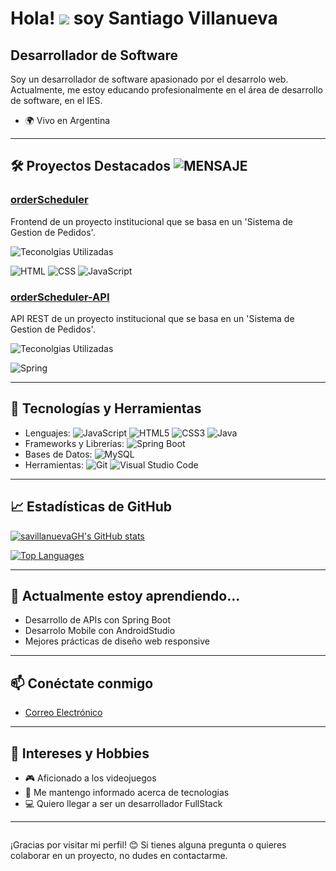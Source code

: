 
Hola! ![](https://user-images.githubusercontent.com/18350557/176309783-0785949b-9127-417c-8b55-ab5a4333674e.gif) soy Santiago Villanueva
===========================================================================================================================================

Desarrollador de Software
-------------------------

Soy un desarrollador de software apasionado por el desarrolo web. Actualmente, me estoy educando profesionalmente en el área de desarrollo de software, en el IES.

* 🌍  Vivo en Argentina

---

## 🛠 Proyectos Destacados ![MENSAJE](https://img.shields.io/badge/Propuestos_por_la_Institución_a_la_que_asisto-IES-darkred)
### [orderScheduler](https://github.com/savillanuevaGH/orderScheduler)
Frontend de un proyecto institucional que se basa en un 'Sistema de Gestion de Pedidos'.

![Teconolgias Utilizadas](https://img.shields.io/badge/Tecnologias_Utilizadas-Frontend-darkslateblue)

![HTML](https://img.shields.io/badge/HTML5-HTML5-F05032?logo=html5)
![CSS](https://img.shields.io/badge/CSS3-CSS3-007ACC?logo=css3&logoColor=blue)
![JavaScript](https://img.shields.io/badge/JS-JavaScript-F7DF1E?logo=javascript)

### [orderScheduler-API](https://github.com/savillanuevaGH/orderScheduler-API)
API REST de un proyecto institucional que se basa en un 'Sistema de Gestion de Pedidos'.

![Teconolgias Utilizadas](https://img.shields.io/badge/Tecnologias_Utilizadas-Backend-darkgreen)

![Spring](https://img.shields.io/badge/Spring-Spring-6DB33F?logo=spring)

---


## 🚀 Tecnologías y Herramientas

- Lenguajes: ![JavaScript](https://img.shields.io/badge/JavaScript-F7DF1E?style=for-the-badge&logo=javascript&logoColor=black)
![HTML5](https://img.shields.io/badge/html5-%23E34F26.svg?style=for-the-badge&logo=html5&logoColor=white)
![CSS3](https://img.shields.io/badge/css3-%231572B6.svg?style=for-the-badge&logo=css3&logoColor=white)
![Java](https://img.shields.io/badge/java-%23ED8B00.svg?style=for-the-badge&logo=openjdk&logoColor=white)
- Frameworks y Librerías:  ![Spring Boot](https://img.shields.io/badge/Spring%20Boot-6DB33F?style=for-the-badge&logo=springboot&logoColor=white)
- Bases de Datos:  ![MySQL](https://img.shields.io/badge/MySQL-4479A1?style=for-the-badge&logo=mysql&logoColor=white)
- Herramientas:  ![Git](https://img.shields.io/badge/Git-F05032?style=for-the-badge&logo=git&logoColor=white) ![Visual Studio Code](https://img.shields.io/badge/VS%20Code-007ACC?style=for-the-badge&logo=visualstudiocode&logoColor=white)
---

## 📈 Estadísticas de GitHub

<a href="http://www.github.com/savillanuevaGH"><img src="https://github-readme-stats.vercel.app/api?username=savillanuevaGH&show_icons=true&hide=&count_private=true&title_color=0891b2&text_color=ffffff&icon_color=0891b2&bg_color=1c1917&hide_border=true&show_icons=true" alt="savillanuevaGH's GitHub stats" /></a>

<a href="https://github.com/savillanuevaGH" align="left"><img src="https://github-readme-stats.vercel.app/api/top-langs/?username=savillanuevaGH&langs_count=10&title_color=0891b2&text_color=ffffff&icon_color=0891b2&bg_color=1c1917&hide_border=true&locale=en&custom_title=Top%20%Languages" alt="Top Languages" /></a>

---

## 🌱 Actualmente estoy aprendiendo...
- Desarrollo de APIs con Spring Boot
- Desarrolo Mobile con AndroidStudio
- Mejores prácticas de diseño web responsive

---

## 📫 Conéctate conmigo
- [Correo Electrónico](mailto:santiagovillanueva702@gmail.com)

---

## 🎯 Intereses y Hobbies
- 🎮 Aficionado a los videojuegos
- 📄 Me mantengo informado acerca de tecnologias
- 💻 Quiero llegar a ser un desarrollador FullStack

---

<img src="https://komarev.com/ghpvc/?username=savillanuevaGH&style=flat-square&color=blue" alt=""/>

¡Gracias por visitar mi perfil! 😊 Si tienes alguna pregunta o quieres colaborar en un proyecto, no dudes en contactarme.
